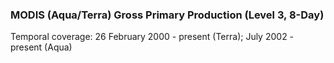 ### MODIS (Aqua/Terra) Gross Primary Production (Level 3, 8-Day)
Temporal coverage: 26 February 2000 - present (Terra); July 2002 - present (Aqua)

